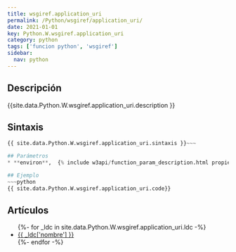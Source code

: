 ```yaml
---
title: wsgiref.application_uri
permalink: /Python/wsgiref/application_uri/
date: 2021-01-01
key: Python.W.wsgiref.application_uri
category: python
tags: ['funcion python', 'wsgiref']
sidebar: 
  nav: python
---
```


## Descripción
{{site.data.Python.W.wsgiref.application_uri.description }}

## Sintaxis
~~~python
{{ site.data.Python.W.wsgiref.application_uri.sintaxis }}~~~

## Parámetros
* **environ**,  {% include w3api/function_param_description.html propiedad=site.data.Python.W.wsgiref.application_uri valor="environ" %}

## Ejemplo
~~~python
{{ site.data.Python.W.wsgiref.application_uri.code}}
~~~

## Artículos
<ul>
{%- for _ldc in site.data.Python.W.wsgiref.application_uri.ldc -%}
   <li>
       <a href="{{_ldc['url'] }}">{{ _ldc['nombre'] }}</a>
   </li>
{%- endfor -%}
</ul>
